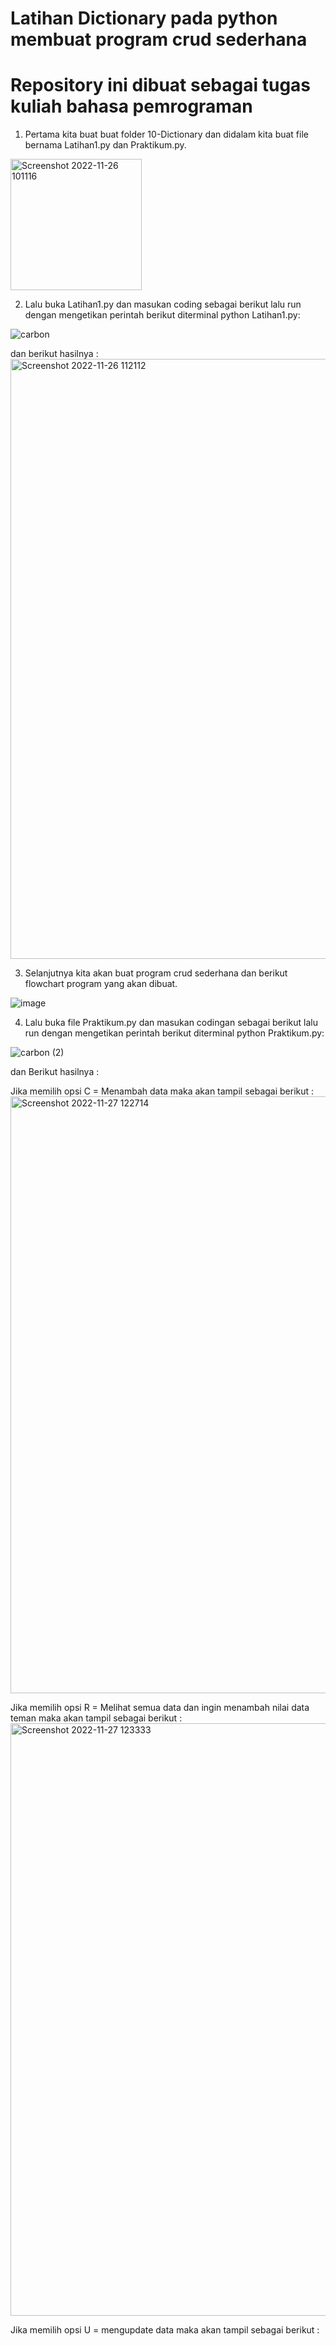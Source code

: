 # Latihan Dictionary pada python membuat program crud sederhana

# Repository ini dibuat sebagai tugas kuliah bahasa pemrograman

1. Pertama kita buat buat folder 10-Dictionary dan didalam kita buat file bernama Latihan1.py dan Praktikum.py.
<img width="210" alt="Screenshot 2022-11-26 101116" src="https://user-images.githubusercontent.com/115815582/204120369-04382a9c-1acf-454d-9d21-099e32c49038.png">

2. Lalu buka Latihan1.py dan masukan coding sebagai berikut lalu run dengan mengetikan perintah berikut diterminal python Latihan1.py:

![carbon](https://user-images.githubusercontent.com/115815582/204120392-13f51066-36ea-42e4-b31b-e622a1df405f.png)

dan berikut hasilnya :
<img width="960" alt="Screenshot 2022-11-26 112112" src="https://user-images.githubusercontent.com/115815582/204120408-3612a987-f085-4356-b06d-c4f39f1c8cff.png">

3. Selanjutnya kita akan buat program crud sederhana dan berikut flowchart program yang akan dibuat.

![image](https://user-images.githubusercontent.com/115815582/204120452-b10d055a-7660-44de-b4b7-0573314b98a8.png)

4.  Lalu buka file Praktikum.py dan masukan codingan sebagai berikut lalu run dengan mengetikan perintah berikut diterminal python Praktikum.py:

![carbon (2)](https://user-images.githubusercontent.com/115815582/204120595-4baa659c-01fb-41d7-ad5d-ec6b8f4678db.png)

dan Berikut hasilnya :

Jika memilih opsi C = Menambah data maka akan tampil sebagai berikut :
<img width="955" alt="Screenshot 2022-11-27 122714" src="https://user-images.githubusercontent.com/115815582/204120726-83b4eea1-a891-41a2-a85b-846559700fcc.png">

Jika memilih opsi R = Melihat semua data dan ingin menambah nilai data teman maka akan tampil sebagai berikut :
<img width="948" alt="Screenshot 2022-11-27 123333" src="https://user-images.githubusercontent.com/115815582/204120883-50bf1a82-7d76-481e-aba4-835253d76740.png">

Jika memilih opsi U = mengupdate data maka akan tampil sebagai berikut :
